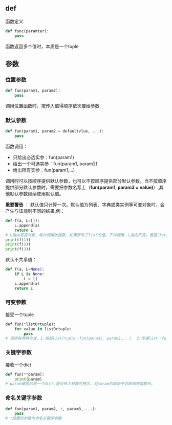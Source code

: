 ## def
函数定义
``` python
def func(paramter):
    pass
``` 
函数返回多个值时，本质是一个tuple

## 参数

### 位置参数
``` python
def fun(param1, param2):
    pass
```
调用位置函数时，按传入值得顺序依次覆给参数

### 默认参数
``` python
def fun(param1, param2 = defaultvlue, ...):
    pass
```
函数调用：
* 只给出必选实参：fun(param1)
* 给出一个可选实参：fun(param1, param2)
* 给出所有实参：fun(param1,...)
    
调用时可以按顺序提供默认参数，也可以不按顺序提供部分默认参数。当不按顺序提供部分默认参数时，需要把参数名写上（**fun(param1, param3 = value)**）,其他默认参数继续使用默认值。
 
**重要警告** ： 默认值只计算一次。默认值为列表、字典或类实例等可变对象时，会产生与该规则不同的结果,例：
``` python
def f(a, L=[]):
    L.append(a)
    return L
# L指向可变对象，每次调用改函数，如果修改了list的值，下次调用，L指向不变，但是list内容变了。
print(f(1))
print(f(2))
print(f(3))   
```

默认不共享值：
``` python
def f(a, L=None):
    if L is None:
        L = []
    L.append(a)
    return L
``` 

### 可变参数
接受一个tuple
``` python
def fun(*listOrtuple):
    for value in listOrtuple:
        pass
# 调用有两种方式，1.组装list/tuple：fun(param1, param2,...)  2.传递list：fun(*)
```

### 关键字参数
接收一个dict
``` python
def fun(**param):
    print(param)
# param接收的是一个dict,是对传入参数的拷贝，对param的改动不会影响到函数外。
```

### 命名关键字参数
``` python
def fun(param1, param2, *, param3, ...):
    pass
# *后面的参数为命名关键字参数
```